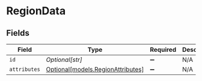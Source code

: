 # RegionData


## Fields

| Field                                                              | Type                                                               | Required                                                           | Description                                                        |
| ------------------------------------------------------------------ | ------------------------------------------------------------------ | ------------------------------------------------------------------ | ------------------------------------------------------------------ |
| `id`                                                               | *Optional[str]*                                                    | :heavy_minus_sign:                                                 | N/A                                                                |
| `attributes`                                                       | [Optional[models.RegionAttributes]](../models/regionattributes.md) | :heavy_minus_sign:                                                 | N/A                                                                |
